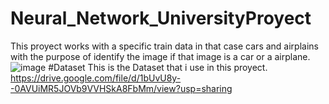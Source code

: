 # Neural_Network_UniversityProyect
This proyect works with a specific train data in that case cars and airplains with the purpose of identify the image if that image is a car or a airplane.
![image](https://github.com/user-attachments/assets/77b438d7-1e2a-498f-89f0-8cbc0f633089)
#Dataset
This is the Dataset that i use in this proyect.
https://drive.google.com/file/d/1bUvU8y--0AVUiMR5JOVb9VVHSkA8FbMm/view?usp=sharing
